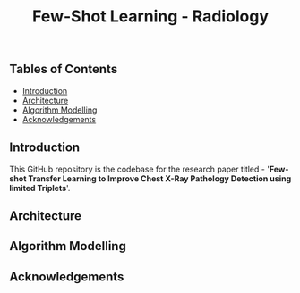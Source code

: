 <h1 align='center'>Few-Shot Learning - Radiology</h1> <br>

## Tables  of Contents
- [Introduction](#introduction)
- [Architecture](#architecture)
- [Algorithm Modelling](#algorithm)
- [Acknowledgements](#acknowledgements)


## Introduction

This GitHub repository is the codebase for the research paper titled - '**Few-shot Transfer Learning to Improve Chest X-Ray Pathology Detection using limited Triplets**'. 

## Architecture

<p align="center">
  </images/Few Shot Learning.jpeg>
</p>

## Algorithm Modelling

## Acknowledgements
